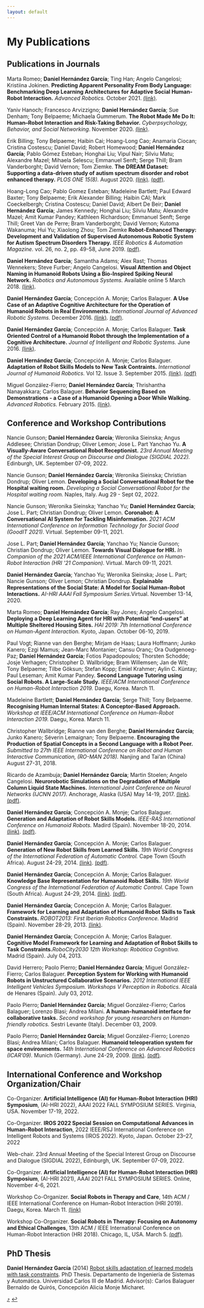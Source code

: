 ```yaml
---
layout: default
---
```


# [](#my-publications)My Publications


## Publications in Journals

<span>Marta Romeo; <span>**Daniel Hernández García**</span>; Ting Han; Angelo Cangelosi; Kristiina Jokinen. <span>**Predicting Apparent Personality From Body Language: Benchmarking Deep Learning Architectures for Adaptive Social Human-Robot Interaction.**</span> <span>*Advanced Robotics.*</span> October 2021. </span> [(link)](https://www.tandfonline.com/doi/full/10.1080/01691864.2021.1974941).

<span> Yaniv Hanoch; Francesco Arvizzigno; <span>**Daniel Hernández García**</span>; Sue Denham; Tony Belpaeme; Michaela Gummerum. <span>**The Robot Made Me Do It: Human–Robot Interaction and Risk-Taking Behavior.**</span> <span>*Cyberpsychology, Behavior, and Social Networking*</span>. November 2020. </span> [(link)](https://www.liebertpub.com/doi/10.1089/cyber.2020.0148).

<span> Erik Billing; Tony Belpaeme; Haibin Cai; Hoang-Long Cao; Anamaria Ciocan; Cristina Costescu; Daniel David; Robert Homewood; <span>**Daniel Hernández García**</span>; Pablo Gómez Esteban; Honghai Liu; Vipul Nair; Silviu Matu; Alexandre Mazel; Mihaela Selescu; Emmanuel Senft; Serge Thill; Bram Vanderborght; David Vernon; Tom Ziemke. <span>**The DREAM Dataset: Supporting a data-driven study of autism spectrum disorder and robot enhanced therapy.**</span> <span>*PLOS ONE 15(8).*</span> August 2020. </span> [(link)](https://journals.plos.org/plosone/article?id=10.1371/journal.pone.0236939). [(pdf)](https://journals.plos.org/plosone/article/file?id=10.1371/journal.pone.0236939&type=printable).

<span> Hoang-Long Cao; Pablo Gomez Esteban; Madeleine Bartlett; Paul Edward Baxter; Tony Belpaeme; Erik Alexander Billing; Haibin CAI; Mark Coeckelbergh; Cristina Costescu; Daniel David; Albert De Beir; <span>**Daniel Hernández García**</span>; James Kennedy; Honghai Liu; Silviu Matu; Alexandre Mazel; Amit Kumar Pandey; Kathleen Richardson; Emmanuel Senft; Serge Thill; Greet Van de Perre; Bram Vanderborght; David Vernon; Kutoma Wakanuma; Hui Yu; Xiaolong Zhou; Tom Ziemke <span>**Robot-Enhanced Therapy: Development and Validation of Supervised Autonomous Robotic System for Autism Spectrum Disorders Therapy.**</span> <span>*IEEE Robotics \& Automation Magazine.*</span> vol. 26, no. 2, pp. 49-58, June 2019. </span> [(pdf)](https://pure.port.ac.uk/ws/portalfiles/portal/13867305/Robot_Enhanced_Therapy.pdf).

<span><span>**Daniel Hernández García**</span>; Samantha Adams; Alex Rast; Thomas Wennekers; Steve Furber; Angelo Cangelosi.
<span>**Visual Attention and Object Naming in Humanoid Robots Using a Bio-Inspired Spiking Neural Network.**</span> <span>*Robotics and Autonomous Systems.*</span> Available online 5 March 2018.
 </span> [(link)](https://www.sciencedirect.com/science/article/pii/S0921889017302439).

<span><span>**Daniel Hernández García**</span>; Concepción A. Monje;
Carlos Balaguer. <span>**A Use Case of an Adaptive Cognitive
Architecture for the Operation of Humanoid Robots in Real
Environments.**</span> <span>*International Journal of Advanced Robotic
Systems.*</span> December 2016. </span> [(link)](http://journals.sagepub.com/doi/full/10.1177/1729881416678133). [(pdf)](http://journals.sagepub.com/doi/pdf/10.1177/1729881416678133).

<span><span>**Daniel Hernández García**</span>; Concepción A. Monje;
Carlos Balaguer. <span>**Task Oriented Control of a Humanoid Robot
through the Implementation of a Cognitive Architecture.**</span>
<span>*Journal of Intelligent and Robotic Systems.*</span> June 2016.
</span> [(link)](https://link.springer.com/article/10.1007/s10846-016-0383-7).

<span><span>**Daniel Hernández García**</span>; Concepción A. Monje;
Carlos Balaguer. <span>**Adaptation of Robot Skills Models to New Task
Contraints.**</span> <span>*International Journal of Humanoid
Robotics.*</span> Vol 12. Issue 3. September 2015. </span> [(link)](http://www.worldscientific.com/doi/abs/10.1142/S0219843615500243). [(pdf)](http://www.worldscientific.com/doi/pdf/10.1142/S0219843615500243)

<span>Miguel González-Fierro; <span>**Daniel Hernández García**</span>;
Thrishantha Nanayakkara; Carlos Balaguer. <span>**Behavior Sequencing
Based on Demonstrations - a Case of a Humanoid Opening a Door While
Walking.**</span> <span>*Advanced Robotics.*</span> February 2015.
</span> [(link)](http://www.tandfonline.com/doi/abs/10.1080/01691864.2014.992955).


## Conference and Workshop Contributions

<span>Nancie Gunson; <span>**Daniel Hernández García**</span>; Weronika Sieinska; Angus Addlesee; Christian Dondrup; Oliver Lemon; Jose L. Part Yanchao Yu. <span>**A Visually-Aware Conversational Robot Receptionist.**</span> <span>*23rd Annual Meeting of the Special Interest Group on Discourse and Dialogue (SIGDIAL 2022).*</span> Edinburgh, UK. September 07-09, 2022. </span>

<span>Nancie Gunson; <span>**Daniel Hernández García**</span>; Weronika Sieinska; Christian Dondrup; Oliver Lemon. <span>**Developing a Social Conversational Robot for the Hospital waiting room.**</span> <span>*Developing a Social Conversational Robot for the Hospital waiting room.*</span> Naples, Italy. Aug 29 - Sept 02, 2022. </span>

<span>Nancie Gunson; Weronika Sieinska; Yanchao Yu; <span>**Daniel Hernández García**</span>; Jose L. Part; Christian Dondrup; Oliver Lemon. <span>**Coronabot: A Conversational AI System for Tackling Misinformation.**</span> <span>*2021 ACM International Conference on Information Technology for Social Good (GoodIT 2021).*</span> Virtual. September 09-11, 2021.</span>

<span>Jose L. Part; <span>**Daniel Hernández García**</span>; Yanchao Yu; Nancie Gunson; Christian Dondrup; Oliver Lemon. <span>**Towards Visual Dialogue for HRI.**</span> <span>*In Companion of the 2021 ACM/IEEE International Conference on Human-Robot Interaction (HRI '21 Companion).*</span> Virtual. March 09-11, 2021.</span>

<span><span>**Daniel Hernández García**</span>; Yanchao Yu; Weronika Sieinska; Jose L. Part; Nancie Gunson; Oliver Lemon; Christian Dondrup. <span>**Explainable Representations of the Social State: A Model for Social Human-Robot Interactions.**</span> <span>*AI-HRI AAAI Fall Symposium Series.*</span>Virtual. November 13-14, 2020.</span>

<span>Marta Romeo; <span>**Daniel Hernández García**</span>; Ray Jones; Angelo Cangelosi. <span>**Deploying a Deep Learning Agent for HRI with Potential “end-users” at Multiple Sheltered Housing Sites.**</span> <span>*HAI 2019: 7th International Conference on Human-Agent Interaction.*</span> Kyoto, Japan. October 06-10, 2019.</span>

<span>Paul Vogt; Rianne van den Berghe; Mirjam de Haas; Laura Hoffmann; Junko Kanero; Ezgi Mamus; Jean-Marc Montanier; Cansu Oranç; Ora Oudgenoeg-Paz; <span>**Daniel Hernández García**</span>; Fotios Papadopoulos; Thorsten Schodde; Josje Verhagen; Christopher D. Wallbridge; Bram Willemsen; Jan de Wit; Tony Belpaeme; Tilbe Göksun; Stefan Kopp; Emiel Krahmer; Aylin C. Küntay; Paul Leseman; Amit Kumar Pandey. <span>**Second Language Tutoring using Social Robots. A Large-Scale Study.**</span> <span>*IEEE/ACM International Conference on Human-Robot Interaction 2019.*</span> Daegu, Korea. March 11.</span>

<span>Madeleine Bartlett; <span>**Daniel Hernández García**</span>; Serge Thill; Tony Belpaeme. <span>**Recognising Human Internal States: A Conceptor-Based Approach.**</span> <span>*Workshop at IEEE/ACM International Conference on Human-Robot Interaction 2019.*</span> Daegu, Korea. March 11.</span>

<span>Christopher Wallbridge; Rianne van den Berghe; <span>**Daniel Hernández García**</span>; Junko Kanero; Séverin Lemaignan; Tony Belpaeme. <span>**Encouraging the Production of Spatial Concepts in a Second Language with a Robot Peer.**</span> <span>*Submitted to 27th IEEE International Conference on Robot and Human Interactive Communication, (RO-MAN 2018).*</span> Nanjing and Tai’an (China) August 27-31, 2018. </span>

<span>Ricardo de Azambuja; <span>**Daniel Hernández García**</span>; Martin Stoelen; Angelo Cangelosi. <span>**Neurorobotic Simulations on the Degradation of Multiple Column Liquid State Machines.**</span> <span>*International Joint Conference on Neural Networks (IJCNN 2017).*</span> Anchorage, Alaska (USA) May 14-19, 2017. </span> [(link)](http://ieeexplore.ieee.org/document/7965834/). [(pdf)](http://ieeexplore.ieee.org/stamp/stamp.jsp?tp=&arnumber=7965834).

<span><span>**Daniel Hernández García**</span>; Concepción A. Monje; Carlos Balaguer. <span>**Generation and Adaptation of Robot Skills Models.**</span> <span>*IEEE-RAS International Conference on Humanoid Robots.*</span> Madird (Spain). November 18-20, 2014. </span> [(link)](http://ieeexplore.ieee.org/document/7041356/). [(pdf)](http://ieeexplore.ieee.org/stamp/stamp.jsp?tp=&arnumber=7041356).

<span><span>**Daniel Hernández García**</span>; Concepción A. Monje; Carlos Balaguer. <span>**Generation of New Robot Skills from Learned Skills.**</span> <span>*19th World Congress of the International Federation of Automatic Control.*</span> Cape Town (South Africa). August 24-29, 2014. </span> [(link)](https://doi.org/10.3182/20140824-6-ZA-1003.02232). [(pdf)](https://www.sciencedirect.com/science/article/pii/S1474667016420720/pdf?md5=679f1de6238bc7f6e7d66289637b8996&pid=1-s2.0-S1474667016420720-main.pdf).

<span><span>**Daniel Hernández García**</span>; Concepción A. Monje; Carlos Balaguer. <span>**Knowledge Base Representation for Humanoid Robot Skills.**</span> <span>*19th World Congress of the International Federation of Automatic Control.*</span> Cape Town (South Africa). August 24-29, 2014. </span> [(link)](https://doi.org/10.3182/20140824-6-ZA-1003.02229). [(pdf)](https://www.sciencedirect.com/science/article/pii/S1474667016420744/pdf?md5=9cf2d07c47f088099e5390849602b989&pid=1-s2.0-S1474667016420744-main.pdf).

<span><span>**Daniel Hernández García**</span>; Concepción A. Monje; Carlos Balaguer. <span>**Framework for Learning and Adaptation of Humanoid Robot Skills to Task Constraints.**</span> <span>*ROBOT2013: First Iberian Robotics Conference.*</span> Madrid (Spain). November 28-29, 2013. </span> [(link)](https://link.springer.com/chapter/10.1007%2F978-3-319-03413-3_41).

<span><span>**Daniel Hernández García**</span>; Concepción A. Monje; Carlos Balaguer. <span>**Cognitive Model Framework for Learning and Adaptation of Robot Skills to Task Constraints.**</span><span>*RoboCity2030 12th Workshop: Robótica Cognitiva.*</span> Madrid (Spain). July 04, 2013. </span>

<span>David Herrero; Paolo Pierro; <span>**Daniel Hernández García**</span>; Miguel González-Fierro; Carlos Balaguer. <span>**Perception System for Working with Humanoid Robots in Unstructured Collaborative Scenarios.**</span> <span>*2012 International IEEE Intelligent Vehicles Symposium. Workshops V Perception in Robotics.*</span> Alcalá de Henares (Spain). July 03, 2012. </span>

<span>Paolo Pierro; <span>**Daniel Hernández García**</span>; Miguel González-Fierro; Carlos Balaguer; Lorenzo Blasi; Andrea Milani. <span>**A human-humanoid interface for collaborative tasks.**</span> <span>*Second workshop for young researchers on Human-friendly robotics.*</span> Sestri Levante (Italy). December 03, 2009. </span>

<span>Paolo Pierro; <span>**Daniel Hernández García**</span>; Miguel González-Fierro; Lorenzo Blasi; Andrea Milani; Carlos Balaguer. <span>**Humanoid teleoperation system for space environments.**</span> <span>*14th International Conference on Advanced Robotics (ICAR’09).*</span> Munich (Germany). June 24-29, 2009. </span> [(link)](http://ieeexplore.ieee.org/document/5174679/). [(pdf)](http://ieeexplore.ieee.org/stamp/stamp.jsp?tp=&arnumber=5174679).


## International Conference and Workshop Organization/Chair

Co-Organizer. **Artificial Intelligence (AI) for Human-Robot Interaction (HRI) Symposium**, (AI-HRI 2022), AAAI 2022 FALL SYMPOSIUM SERIES. Virginia, USA. November 17-19, 2022.

Co-Organizer. **IROS 2022 Special Session on Computational Advances in Human-Robot Interaction**, 2022 IEEE/RSJ International Conference on Intelligent Robots and Systems (IROS 2022). Kyoto, Japan. October 23–27, 2022

Web-chair. 23rd Annual Meeting of the Special Interest Group on Discourse and Dialogue (SIGDIAL 2022), Edinburgh, UK. September 07-09, 2022.

Co-Organizer. **Artificial Intelligence (AI) for Human-Robot Interaction (HRI) Symposium**, (AI-HRI 2021), AAAI 2021 FALL SYMPOSIUM SERIES. Online, November 4-6, 2021.

Workshop Co-Organizer. **Social Robots in Therapy and Care**, 14th ACM / IEEE International Conference on Human-Robot Interaction (HRI 2019). Daegu, Korea. March 11.
[(link)](https://dl.acm.org/doi/10.5555/3378680.3378845)

Workshop Co-Organizer. **Social Robots in Therapy: Focusing on Autonomy and Ethical Challenges**, 13th ACM / IEEE International Conference on Human-Robot Interaction (HRI 2018). Chicago, IL, USA. March 5. [(pdf)](http://delivery.acm.org/10.1145/3180000/3173562/p391-g.-esteban.pdf?ip=141.163.105.134&id=3173562&acc=OPEN&key=BF07A2EE685417C5%2EF0CFB63AC02EEA16%2E4D4702B0C3E38B35%2E6D218144511F3437&__acm__=1522690213_7b75f2b75f61d0f6e1b0cca99f1b2851).



## PhD Thesis


**Daniel Hernández García** (2014) [Robot skills adaptation of learned models with task constraints](https://e-archivo.uc3m.es/handle/10016/20783). PhD Thesis. Departamento de Ingeniería de Sistemas y Automática. Universidad Carlos III de Madrid. Advisor(s): Carlos Balaguer Bernaldo de Quirós, Concepción Alicia Monje Micharet.



<!-- #### [jump to top](#my-publications)
#### [back](javascript:history.back()) -->

[:arrow_heading_up:](#about-me) [:leftwards_arrow_with_hook:](javascript:history.back())
